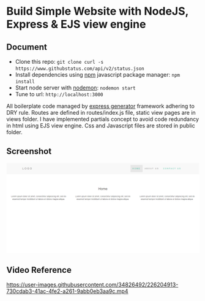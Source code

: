 # Build Simple Website with NodeJS, Express & EJS view engine

## Document
* Clone this repo: ``` git clone curl -s https://www.githubstatus.com/api/v2/status.json  ```
* Install dependencies using [npm](https://www.npmjs.com/) javascript package manager: ``` npm install ```
* Start node server with [nodemon](https://nodemon.io/): ``` nodemon start ```
* Tune to url: ``` http://localhost:3000 ```

All boilerplate code managed by [express generator](https://expressjs.com/en/starter/generator.html) framework adhering to DRY rule. Routes are defined in routes/index.js file, static view pages are in views folder. I have implemented partials concept to avoid code redundancy in html using EJS view engine. Css and Javascript files are stored in public folder. 


## Screenshot
<img src="public/img/screenshot.png">

## Video Reference

https://user-images.githubusercontent.com/34826492/226204913-730cdab3-41ac-4fe2-a261-9abb0eb3aa9c.mp4


